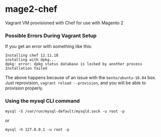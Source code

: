 # mage2-chef
Vagrant VM provisioned with Chef for use with Magento 2

### Possible Errors During Vagrant Setup
If you get an error with something like this:
```
Installing chef 12.11.18
installing with dpkg...
dpkg: error: dpkg status database is locked by another process
Installation failed
```
The above happens because of an issue with the `bento/ubuntu-16.04` box. Just reprovision, `vagrant reload --provision`, and you will be able to provision properly.

### Using the mysql CLI command
```
mysql -S /var/run/mysql-default/mysqld.sock -u root -p
```
or
```
mysql -h 127.0.0.1 -u root -p
```
